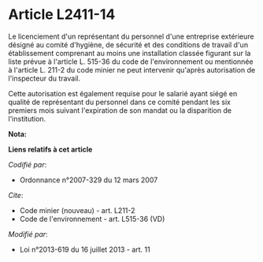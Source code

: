 # Article L2411-14

Le licenciement d'un représentant du personnel d'une entreprise extérieure désigné au comité d'hygiène, de sécurité et des
conditions de travail d'un établissement comprenant au moins une installation classée figurant sur la liste prévue à
l'article L. 515-36 du code de l'environnement ou mentionnée à l'article L. 211-2 du code minier ne peut intervenir qu'après
autorisation de l'inspecteur du travail. 

Cette autorisation est également requise pour le salarié ayant siégé en qualité de représentant du personnel dans ce comité
pendant les six premiers mois suivant l'expiration de son mandat ou la disparition de l'institution.

**Nota:**



**Liens relatifs à cet article**

_Codifié par_:

  - Ordonnance n°2007-329 du 12 mars 2007

_Cite_:

  - Code minier (nouveau) - art. L211-2
  - Code de l'environnement - art. L515-36 (VD)

_Modifié par_:

  - Loi n°2013-619 du 16 juillet 2013 - art. 11
